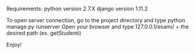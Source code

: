 Requirements:
python version 2.7.X
django version 1.11.2

To open server connection, go to the project directory and type python manage.py runserver
Open your browser and type 127.0.0.1/esami/ + the desired path (ex. getStudenti)

Enjoy!
